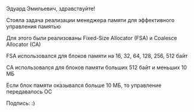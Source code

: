 Эдуард Эмильевич, здравствуйте!

Стояла задача реализации менеджера памяти для эффективного управления памятью

Для этого были реализованы Fixed-Size Allocator (FSA) и Coalesce Allocator (CA)

FSA использовался для блоков памяти на 16, 32, 64, 128, 256, 512 байт

CA использовался для блоков памяти больших 512 байт и меньших 10 МБ

Если блок памяти оказывался больше 10 МБ, то управление передавалось ОС

Подпись: :) 
